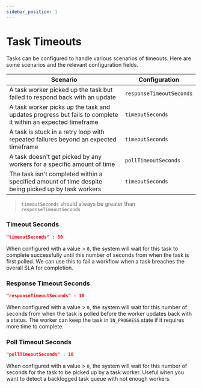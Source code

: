 ```yaml
---
sidebar_position: 1
---
```


# Task Timeouts

Tasks can be configured to handle various scenarios of timeouts. Here are some scenarios and the relevant configuration
fields.

| Scenario                                                                                                   | Configuration            |
| ---------------------------------------------------------------------------------------------------------- | ------------------------ |
| A task worker picked up the task but failed to respond back with an update                                 | `responseTimeoutSeconds` |
| A task worker picks up the task and updates progress but fails to complete it within an expected timeframe | `timeoutSeconds`         |
| A task is stuck in a retry loop with repeated failures beyond an expected timeframe                        | `timeoutSeconds`         |
| A task doesn't get picked by any workers for a specific amount of time                                     | `pollTimeoutSeconds`     |
| The task isn't completed within a specified amount of time despite being picked up by task workers         | `timeoutSeconds`         |

> `timeoutSeconds` should always be greater than `responseTimeoutSeconds`

### Timeout Seconds

```json
"timeoutSeconds" : 30
```

When configured with a value > `0`, the system will wait for this task to complete successfully until this number of
seconds from when the task is first polled. We can use this to fail a workflow when a task breaches the overall SLA for
completion.

### Response Timeout Seconds

```json
"responseTimeoutSeconds" : 10
```

When configured with a value > `0`, the system will wait for this number of seconds from when the task is polled before
the worker updates back with a status. The worker can keep the task in `IN_PROGRESS` state if it requires more time to
complete.

### Poll Timeout Seconds

```json
"pollTimeoutSeconds" : 10
```

When configured with a value > `0`, the system will wait for this number of seconds for the task to be picked up by a
task worker. Useful when you want to detect a backlogged task queue with not enough workers.
